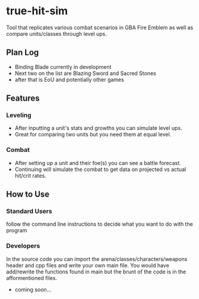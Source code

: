 # true-hit-sim
Tool that replicates various combat scenarios in GBA Fire Emblem as well as compare units/classes through level ups.

## Plan Log
- Binding Blade currently in development
- Next two on the list are Blazing Sword and Sacred Stones
- after that is EoU and potentially other games

## Features
### Leveling
+ After inputting a unit's stats and growths you can simulate level ups.
+ Great for comparing two units but you need them at equal level.
### Combat
+ After setting up a unit and their foe(s) you can see a battle forecast.
+ Continuing will simulate the combat to get data on projected vs actual hit/crit rates. 

## How to Use
### Standard Users
follow the command line instructions to decide what you want to do with the program
### Developers
In the source code you can import the arena/classes/characters/weapons header and cpp files and write your own main file.
You would have add/rewrite the functions found in main but the brunt of the code is in the afformentioned files.
- coming soon...
